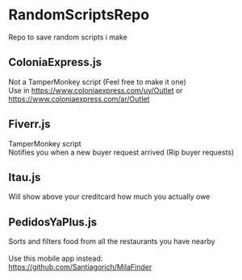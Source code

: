 # RandomScriptsRepo
Repo to save random scripts i make

## ColoniaExpress.js
Not a TamperMonkey script (Feel free to make it one) </br>
Use in https://www.coloniaexpress.com/uy/Outlet or https://www.coloniaexpress.com/ar/Outlet

## Fiverr.js
TamperMonkey script </br>
Notifies you when a new buyer request arrived (Rip buyer requests)

## Itau.js
Will show above your creditcard how much you actually owe

## PedidosYaPlus.js
Sorts and filters food from all the restaurants you have nearby </br>
</br>
Use this mobile app instead:</br>
https://github.com/Santiagorich/MilaFinder
